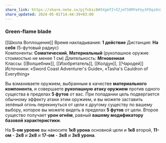 ```yaml
---
share_link: https://share.note.sx/pjfcbic8#5XgmTI+5IjmT58MYeFey3FOqsOnXEVWg98DlP+tPWc8
share_updated: 2024-05-01T14:44:39+03:00
---
```

### Green-flame blade
[[Школа Воплощения]]
Время накладывания: **1 действие**
Дистанция: **На себя** (5-футовый радиус)
Компоненты: **Соматический**, **Материальный** (рукопашное оружие стоимостью не менее 1 см)
Длительность: **Мгновенная**
Классы: [[Волшебник]], [[Изобретатель]], [[Колдун]], [[Чародей]]
Источники: «Sword Coast Adventurer's Guide», «Tasha's Cauldron of Everything»

Вы взмахиваете оружием, выбранным в качестве **материального компонента**, и совершаете **рукопашную атаку оружием** против одного существа в пределах **5 футов** от вас. При попадании цель подвергается обычному эффекту атаки этим оружием, и вы можете заставить зелёный огонь перекинуться от цели к другому существу по вашему выбору, которое вы можете видеть в пределах **5 футов** от цели. Второе существо получает **урон огнём**, равный **вашему модификатору базовой характеристики**.  

На **5-ом уровне** вы наносите **1к8 урона** основной цели и **1к8** второй, **11-ом** - **2к8** и **2к8** и **17-ом** - **3к8** и **3к8 урона**.